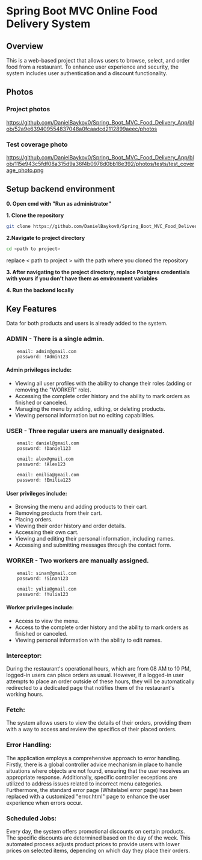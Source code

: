 # Spring Boot MVC Online Food Delivery System

## Overview
This is a web-based project that allows users to browse, select, and order food from a restaurant. 
To enhance user experience and security, the system includes user authentication and a discount functionality.

## Photos
### Project photos     
https://github.com/DanielBaykov0/Spring_Boot_MVC_Food_Delivery_App/blob/52a9e639409554837048a0fcaadcd2112899aeec/photos
### Test coverage photo 
https://github.com/DanielBaykov0/Spring_Boot_MVC_Food_Delivery_App/blob/115e943c5fdf08a315d9a36f4b0978d0bb18e392/photos/tests/test_coverage_photo.png

## Setup backend environment
**0. Open cmd with "Run as administrator"**

**1. Clone the repository**

```bash
git clone https://github.com/DanielBaykov0/Spring_Boot_MVC_Food_Delivery_App.git
```

**2.Navigate to project directory**
```bash
cd <path to project>
```
replace < path to project > with the path where you cloned the repository

**3. After navigating to the project directory,
replace Postgres credentials with yours if you don't have them as environment variables**

**4. Run the backend locally**

## Key Features
Data for both products and users is already added to the system.

### ADMIN - There is a single admin.
        email: admin@gmail.com
        password: !Admin123
####       Admin privileges include:
* Viewing all user profiles with the ability to change their roles (adding or removing the "WORKER" role).
* Accessing the complete order history and the ability to mark orders as finished or canceled.
* Managing the menu by adding, editing, or deleting products.
* Viewing personal information but no editing capabilities.

### USER - Three regular users are manually designated.

        email: daniel@gmail.com
        password: !Daniel123

        email: alex@gmail.com
        password: !Alex123

        email: emilia@gmail.com
        password: !Emilia123

####       User privileges include:
* Browsing the menu and adding products to their cart.
* Removing products from their cart.
* Placing orders.
* Viewing their order history and order details.
* Accessing their own cart.
* Viewing and editing their personal information, including names.
* Accessing and submitting messages through the contact form.

### WORKER - Two workers are manually assigned.

        email: sinan@gmail.com
        password: !Sinan123

        email: yulia@gmail.com
        password: !Yulia123

####       Worker privileges include:
* Access to view the menu.
* Access to the complete order history and the ability to mark orders as finished or canceled.
* Viewing personal information with the ability to edit names.

### Interceptor: 
During the restaurant's operational hours, which are from 08 AM to 10 PM, logged-in users can place orders as usual. 
However, if a logged-in user attempts to place an order outside of these hours, 
they will be automatically redirected to a dedicated page that notifies them of the restaurant's working hours.

### Fetch: 
The system allows users to view the details of their orders, 
providing them with a way to access and review the specifics of their placed orders.

### Error Handling: 
The application employs a comprehensive approach to error handling. 
Firstly, there is a global controller advice mechanism in place to handle situations where objects are not found, 
ensuring that the user receives an appropriate response. 
Additionally, specific controller exceptions are utilized to address issues related to incorrect menu categories. 
Furthermore, the standard error page (Whitelabel error page) has been replaced with a customized "error.html" page 
to enhance the user experience when errors occur.

### Scheduled Jobs: 
Every day, the system offers promotional discounts on certain products. 
The specific discounts are determined based on the day of the week. 
This automated process adjusts product prices to provide users with lower prices on selected items, 
depending on which day they place their orders.